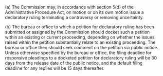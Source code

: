 (a) The Commission may, in accordance with section 5(d) of the Administrative Procedure Act, on motion or on its own motion issue a declaratory ruling terminating a controversy or removing uncertainty.

(b) The bureau or office to which a petition for declaratory ruling has been submitted or assigned by the Commission should docket such a petition within an existing or current proceeding, depending on whether the issues raised within the petition substantially relate to an existing proceeding. The bureau or office then should seek comment on the petition via public notice. Unless otherwise specified by the bureau or office, the filing deadline for responsive pleadings to a docketed petition for declaratory ruling will be 30 days from the release date of the public notice, and the default filing deadline for any replies will be 15 days thereafter.

